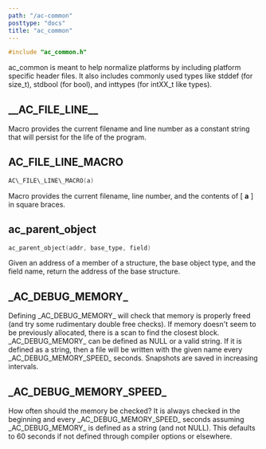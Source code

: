 ```yaml
---
path: "/ac-common"
posttype: "docs"
title: "ac_common"
---
```


```c
#include "ac_common.h"
```

ac\_common is meant to help normalize platforms by including platform specific header files.  It also includes commonly used types like stddef (for size\_t), stdbool (for bool), and inttypes (for intXX\_t like types).

## \_\_AC\_FILE\_LINE\_\_

Macro provides the current filename and line number as a constant string that will persist for the life of the program.

## AC\_FILE\_LINE\_MACRO

```c
AC\_FILE\_LINE\_MACRO(a)
```
Macro provides the current filename, line number, and the contents of [ **a** ] in square braces.

## ac_parent_object

```c
ac_parent_object(addr, base_type, field)
```

Given an address of a member of a structure, the base object type, and the field name, return the address of the base structure.

## \_AC\_DEBUG\_MEMORY\_

Defining \_AC\_DEBUG\_MEMORY\_ will check that memory is properly freed (and try some rudimentary double free checks).  If memory doesn't seem to be previously allocated, there is a scan to find the closest block.  \_AC\_DEBUG\_MEMORY\_ can be defined as NULL or
a valid string.  If it is defined as a string, then a file will be written with the given name every \_AC\_DEBUG\_MEMORY\_SPEED\_ seconds.  Snapshots are saved in increasing intervals.

## \_AC\_DEBUG\_MEMORY\_SPEED\_

How often should the memory be checked? It is always checked in the beginning and every \_AC\_DEBUG\_MEMORY\_SPEED\_ seconds assuming \_AC\_DEBUG\_MEMORY\_ is defined as a string (and not NULL).  This defaults to 60 seconds if not defined through compiler options or elsewhere.
